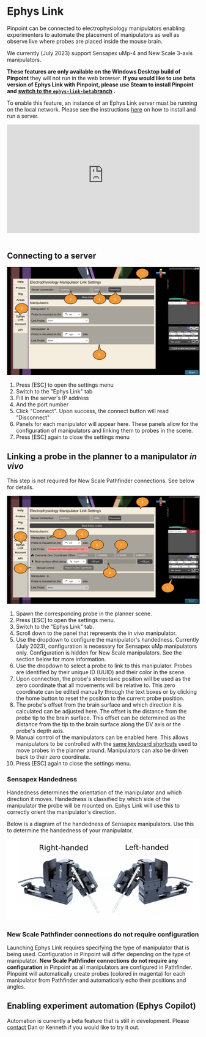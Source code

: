 # Ephys Link

Pinpoint can be connected to electrophysiology manipulators
enabling experimenters to automate the placement of manipulators as well as
observe live where probes are placed inside the mouse brain.

We currently (July 2023) support Sensapex uMp-4 and New Scale 3-axis
manipulators.

**These features are only available on the Windows Desktop build of Pinpoint**
they will not run in the web browser. **If you would like to use beta version of
Ephys Link with Pinpoint, please use Steam to install Pinpoint and [switch to
the `ephys-link-beta`branch](https://partner.steamgames.com/doc/store/application/branches#:~:text=To%20switch%20to%20a%20custom,be%20the%20%22BETAS%22%20tab)
.**

To enable this feature, an instance of an Ephys Link server must be running on
the local network. Please see the
instructions [here](https://virtualbrainlab.org/ephys_link/installation_and_use.html#installation)
on how to install and run a server.

<div style="position: relative; padding-bottom: 56.25%; height: 0; overflow: hidden;">
  <iframe src="https://www.youtube-nocookie.com/embed/QK87XBd46aQ?rel=0&modestbranding=1" style="position: absolute; top: 0; left: 0; width: 100%; height: 100%; border:0;" allowfullscreen title="Overview"></iframe>
</div>
<br>

## Connecting to a server

![Connecting to Ephys Link](../../_static/images/Ephys-Link-connection.png)

1. Press \[ESC\] to open the settings menu
2. Switch to the "Ephys Link" tab
3. Fill in the server's IP address
4. And the port number
5. Click "Connect". Upon success, the connect button will read "Disconnect"
6. Panels for each manipulator will appear here. These panels allow for the
   configuration of manipulators and linking them to probes in the scene.
7. Press \[ESC\] again to close the settings menu

## Linking a probe in the planner to a manipulator _in vivo_

This step is not required for New Scale Pathfinder connections. See below
for details.

![Connect a probe to a manipulator](../../_static/images/Ephys-Link-connect-probe.png)

1. Spawn the corresponding probe in the planner scene.
2. Press \[ESC\] to open the settings menu.
3. Switch to the "Ephys Link" tab.
4. Scroll down to the panel that represents the _in vivo_ manipulator.
5. Use the dropdown to configure the manipulator's handedness. Currently (July
   2023), configuration is necessary for Sensapex uMp manipulators only.
   Configuration is hidden for New Scale manipulators. See the section below for
   more information.
6. Use the dropdown to select a probe to link to this manipulator. Probes are
   identified by their unique ID (UUID) and their color in the scene.
7. Upon connection, the probe's stereotaxic position will be used as the zero
   coordinate that all movements will be relative to. This zero coordinate can
   be edited manually through the text boxes or by clicking the home button to
   reset the position to the current probe position.
8. The probe's offset from the brain surface and which direction it is
   calculated can be adjusted here. The offset is the distance from the probe
   tip to the brain surface. This offset can be determined as the distance from
   the tip to the brain surface along the DV axis or the probe's depth axis.
9. Manual control of the manipulators can be enabled here. This allows
   manipulators to be controlled with
   the [same keyboard shortcuts](https://virtualbrainlab.org/pinpoint/tutorial.html#keyboard)
   used to move probes in the planner around. Manipulators can also be driven
   back to their zero coordinate.
10. Press \[ESC\] again to close the settings menu.

### Sensapex Handedness

Handedness determines the orientation of the manipulator and which
direction it moves. Handedness is classified by which side of the
manipulator the probe will be mounted on. Ephys Link will use this to correctly
orient the manipulator's direction.

Below is a diagram of the handedness of Sensapex manipulators. Use this to
determine the handedness of your manipulator.

![Sensapex handedness](../../_static/images/tutorial/sensapex_manipulators.png)

### New Scale Pathfinder connections do not require configuration

Launching Ephys Link requires specifying the type of manipulator that is being
used. Configuration in Pinpoint will differ depending on the type of
manipulator. **New Scale Pathfinder connections do not require any
configuration** in Pinpoint as all manipulators are configured in Pathfinder.
Pinpoint will automatically create probes (colored in magenta) for
each manipulator from Pathfinder and automatically echo their positions and
angles.

## Enabling experiment automation (Ephys Copilot)

Automation is currently a beta feature that is still in development.
Please [contact](https://virtualbrainlab.org/about/overview.html) Dan or Kenneth
if you would like to try it out.
